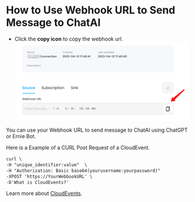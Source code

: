 # **How to Use Webhook URL to Send Message to ChatAI**

- Click the **copy icon** to copy the webhook url.
   ![](images/getlink.png)

You can use your Webhook URL to send message to ChatAI using ChatGPT or Ernie Bot.

Here is a Example of a CURL Post Request of a CloudEvent.
```shell
curl \
-H "unique_identifier:value"  \
-H "Authorization: Basic base64(yourusername:yourpassword)"
-XPOST 'https://YourWebbookURL' \
-D'What is CloudEvents?'
```

Learn more about [CloudEvents](https://cloudevents.io).